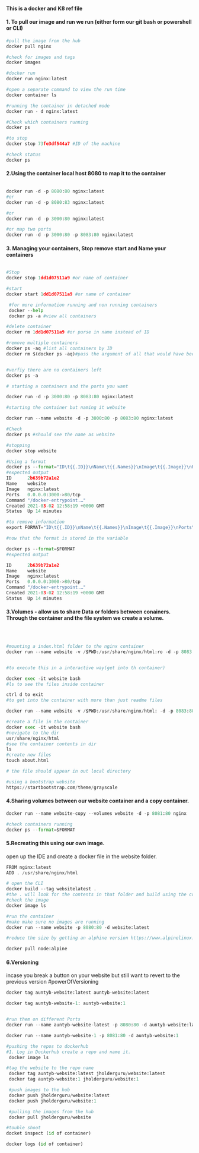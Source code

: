 #### This is a docker and K8 ref file

#### 1. To pull our image and run we run (either form our git bash or powershell or CLI)
```python
#pull the image from the hub
docker pull nginx

#check for images and tags
docker images

#docker run
docker run nginx:latest

#open a separate command to view the run time
docker container ls

#running the container in detached mode
docker run - d nginx:latest

#Check which containers running
docker ps

#to stop
docker stop 73fe3df544a7 #ID of the machine

#check status
docker ps

```
#### 2.Using the container local host  8080 to map it to the container

```python

docker run -d -p 8080:80 nginx:latest
#or
docker run -d -p 8080:83 nginx:latest

#or
docker run -d -p 3000:80 nginx:latest

#or map two ports
docker run -d -p 3000:80 -p 8083:80 nginx:latest

```

#### 3. Managing your containers, Stop remove start and Name your containers

```python

#Stop
docker stop 1dd1d07511a9 #or name of container

#start
docker start 1dd1d07511a9 #or name of container

 #for more information running and non running containers
 docker --help
 docker ps -a #view all containers

#delete container
docker rm 1dd1d07511a9 #or purse in name instead of ID

#remove multiple containers
docker ps -aq #list all containers by ID
docker rm $(docker ps -aq)#pass the argument of all that would have been listed, make sure none of the containers are running unless-docker rm -f $(docker ps -aq)


#verfiy there are no containers left
docker ps -a

# starting a containers and the ports you want

docker run -d -p 3000:80 -p 8083:80 nginx:latest

#starting the container but naming it website

docker run --name website -d -p 3000:80 -p 8083:80 nginx:latest

#Check
docker ps #should see the name as website

#stopping
docker stop website

#Using a format
docker ps --format="ID\t{{.ID}}\nName\t{{.Names}}\nImage\t{{.Image}}\nPorts\t{{.Ports}}\nCommand\t{{.Command}}\nCreated\t{{.CreatedAt}}\nStatus\t{{.Status}}\n"
#expected output
ID      2b639b72a1e2
Name    website
Image   nginx:latest
Ports   0.0.0.0:3000->80/tcp
Command "/docker-entrypoint.…"
Created 2021-03-02 12:58:19 +0000 GMT
Status  Up 14 minutes

#to remove information
export FORMAT="ID\t{{.ID}}\nName\t{{.Names}}\nImage\t{{.Image}}\nPorts\t{{.Ports}}\nCommand\t{{.Command}}\nCreated\t{{.CreatedAt}}\nStatus\t{{.Status}}\n"

#now that the format is stored in the variable

docker ps --format=$FORMAT
#expected output

ID      2b639b72a1e2
Name    website
Image   nginx:latest
Ports   0.0.0.0:3000->80/tcp
Command "/docker-entrypoint.…"
Created 2021-03-02 12:58:19 +0000 GMT
Status  Up 14 minutes

```

#### 3.Volumes - allow us to share Data or folders between conainers. Through the container and the file system we create a volume.


```python



#mounting a index.html folder to the nginx container
docker run --name website -v /$PWD:/usr/share/nginx/html:ro -d -p 8083:80 nginx


#to execute this in a interactive way(get into th container)

docker exec -it website bash
#ls to see the files inside container

ctrl d to exit
#to get into the container with more than just readme files

docker run --name website -v /$PWD:/usr/share/nginx/html: -d -p 8083:80 nginx

#create a file in the container
docker exec -it website bash
#nevigate to the dir
usr/share/nginx/html
#see the container contents in dir
ls
#create new files
touch about.html

# the file should appear in out local directory

#using a bootstrap website
https://startbootstrap.com/theme/grayscale


```

#### 4.Sharing volumes between our website container and a copy container.

```python
docker run --name website-copy --volumes website -d -p 8081:80 nginx

#check containers running
docker ps --format=$FORMAT


```

#### 5.Recreating this using our own image.


open up the IDE and create a docker file in the website folder.

```python
FROM nginx:latest
ADD . /usr/share/nginx/html

# open the CLI
docker build --tag websitelatest .
#the . will look for the contents in that folder and build using the contents of the folder you are in i,e index.htmls
#check the image
docker image ls

#run the container
#make make sure no images are running
docker run --name website -p 8080:80 -d website:latest

#reduce the size by getting an alphine version https://www.alpinelinux.org/about/

docker pull node:alpine

```
#### 6.Versioning
incase you break a button on your website but still want to revert to the previous version #powerOfVersioning
```python
docker tag auntyb-website:latest auntyb-website:latest

docker tag auntyb-website-1: auntyb-website:1


#run them on different Ports
docker run --name auntyb-website-latest -p 8080:80 -d auntyb-website:latest

docker run --name auntyb-website-1 -p 8081:80 -d auntyb-website:1

#pushing the repos to dockerhub
#1. Log in Dockerhub create a repo and name it.
 docker image ls

#tag the website to the repo name
 docker tag auntyb-website:latest jholderguru/website:latest
 docker tag auntyb-website:1 jholderguru/website:1

 #push images to the hub
 docker push jholderguru/website:latest
 docker push jholderguru/website:1

 #pulling the images from the hub
 docker pull jholderguru/website

#touble shoot
docket inspect (id of container)

docker logs (id of container)
```
